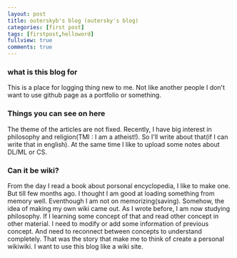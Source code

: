 ```yaml
---
layout: post
title: outerskyb's blog (outersky's blog)
categories: [first post]
tags: [firstpost,helloword]
fullview: true
comments: true
---
```


### what is this blog for

This is a place for logging thing new to me. Not like another people I don't want to use github page as a portfolio or something.  

### Things you can see on here

The theme of the articles are not fixed. Recently, I have big interest in philosophy and religion(TMI : I am a atheist!). So I'll write about that(if I can write that in english). At the same time I like to upload some notes about DL/ML or CS.

### Can it be wiki?

From the day I read a book about porsonal encyclopedia, I like to make one. But till few months ago. I thought I am good at loading something from memory well. Eventhough I am not on memorizing(saving). Somehow, the idea of making my own wiki came out. As I wrote before, I am now studying philosophy. If I learning some concept of that and read other concept in other material. I need to modify or add some information of previous concept. And need to reconnect between concepts to understand completely. That was the story that make me to think of create a personal wikiwiki. I want to use this blog like a wiki site.
